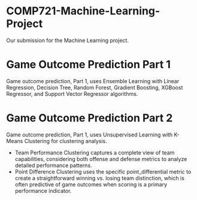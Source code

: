 # COMP721-Machine-Learning-Project
Our submission for the Machine Learning project.

# Game Outcome Prediction Part 1
Game outcome prediction, Part 1, uses Ensemble Learning with Linear Regression, Decision Tree, Random Forest, Gradient Boosting, XGBoost Regressor, and Support Vector Regressor algorithms.

# Game Outcome Prediction Part 2
Game outcome prediction, Part 1, uses Unsupervised Learning with K-Means Clustering for clustering analysis.
- Team Performance Clustering captures a complete view of team capabilities, considering both offense and defense metrics to analyze detailed performance patterns.
- Point Difference Clustering uses the specific point_differential metric to create a straightforward winning vs. losing team distinction, which is often predictive of game outcomes when scoring is a primary performance indicator.
